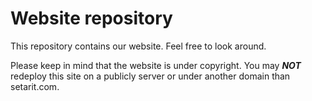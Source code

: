 Website repository
===================
This repository contains our website. Feel free to look around.

Please keep in mind that the website is under copyright.
You may ***NOT*** redeploy this site on a publicly server or under another domain than setarit.com.
